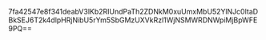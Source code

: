 7fa42547e8f341deabV3lKb2RIUndPaTh2ZDNkM0xuUmxMbU52YlNJc0ltaDBkSEJ6T2k4dlpHRjNibU5rYm5SbGMzUXVkRzl1WjNSMWRDNWpiMjBpWFE9PQ==
